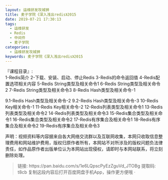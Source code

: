 ```yaml
---
layout: 运维研发攻城狮
title: 麦子学院《深入浅出redis》2015
date: 2019-07-21 17:30:13
tags:
  - 运维研发
  - Redis
  - 中间件
  - 麦子学院
categories:
  - 运维研发攻城狮
keywords: 麦子学院《深入浅出redis》2015
---
```

『课程目录』:     
1-Redis简介
2-下载、安装、启动、停止Redis
3-Redis的命令返回值
4-Redis配置选项相关内容
5-Redis String类型及相关命令1
6-Redis String类型及相关命令2
7-Redis String类型及相关命令3
8-Redis Hash类型及相关命令-1
<!-- more -->   
9.1-Redis Hash类型及相关命令-2
9.2-Redis Hash类型及相关命令-3
10-Redis Key相关命令-1
11-Redis Key相关命令-2
12-Redis列表类型及相关命令1
13-Redis列表类型及相关命令2
14-Redis列表类型及相关命令3
15-Redis集合类型及相关命令1
16-Redis集合类型及相关命令2
17-Redis有序集合及相关命令1
18-Redis有序集合及相关命令2
19-Redis有序集合及相关命令3

<div class="post-copyright">
    <div class="post-copyright__author">
      <span class="post-copyright-meta">声明：视频资料等内容据来自各大网络交流群以及互联网收集，本网只收取信息整理费用和网站维护费用，版权归原作者所有，本网站不对所涉及的版权问题负法律责任，如作品原作者出版单位认为本网站出现侵权，请即时与本网站联系，将立刻删除处理。 </span>
    </div>
</div>

<blockquote class="blockquote-center">
链接: https://pan.baidu.com/s/1e6LQpscPyEzZguVd_JTOBg 
提取码: t8cb
复制这段内容后打开百度网盘手机App，操作更方便哦 · 
</blockquote>

